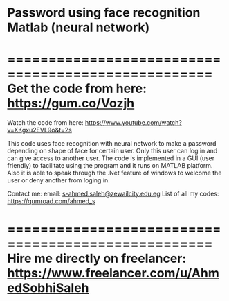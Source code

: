 # Password using face recognition Matlab (neural network)
=================================================== 
Get the code from here: 
https://gum.co/Vozjh 
=================================================== 
Watch the code from here: 
https://www.youtube.com/watch?v=XKgxu2EVL9o&t=2s




This code uses face recognition with neural network to make a password depending on shape of face for certain user. Only this user can log in and can give access to another user.
The code is implemented in a GUI (user friendly) to facilitate using the program and it runs on MATLAB platform. Also it is able to speak through the .Net feature of windows to welcome the user or deny another from loging in.

Contact me: 
email: s-ahmed.saleh@zewailcity.edu.eg 
List of all my codes: https://gumroad.com/ahmed_s

=================================================== 
Hire me directly on freelancer: 
https://www.freelancer.com/u/AhmedSobhiSaleh 
===================================================
